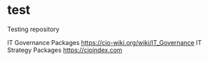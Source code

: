 # test
Testing repository


IT Governance Packages
https://cio-wiki.org/wiki/IT_Governance
IT Strategy Packages
https://cioindex.com
